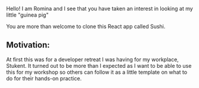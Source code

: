 Hello! I am Romina and I see that you have taken an interest in looking at my little "guinea pig"

You are more than welcome to clone this React app called Sushi.

<h2>Motivation:</h2>

At first this was for a developer retreat I was having for my workplace, Stukent. It turned out to be more than I expected as I want to be able to use this for my workshop so others can follow it as a little template on what to do for their hands-on practice.